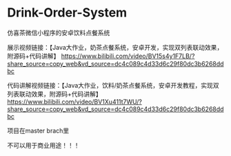 # Drink-Order-System
仿喜茶微信小程序的安卓饮料点餐系统

展示视频链接：【Java大作业，奶茶点餐系统，安卓开发，实现双列表联动效果，附源码+代码讲解】 https://www.bilibili.com/video/BV15s4y1F7LB/?share_source=copy_web&vd_source=dc4c089c4d33d6c29f80dc3b6268ddbc

代码讲解视频链接：【Java大作业，饮料/奶茶点餐系统，安卓开发教程，实现双列表联动效果，附源码+代码讲解】 https://www.bilibili.com/video/BV1Xu411t7WU/?share_source=copy_web&vd_source=dc4c089c4d33d6c29f80dc3b6268ddbc

项目在master brach里

不可以用于商业用途！！！
